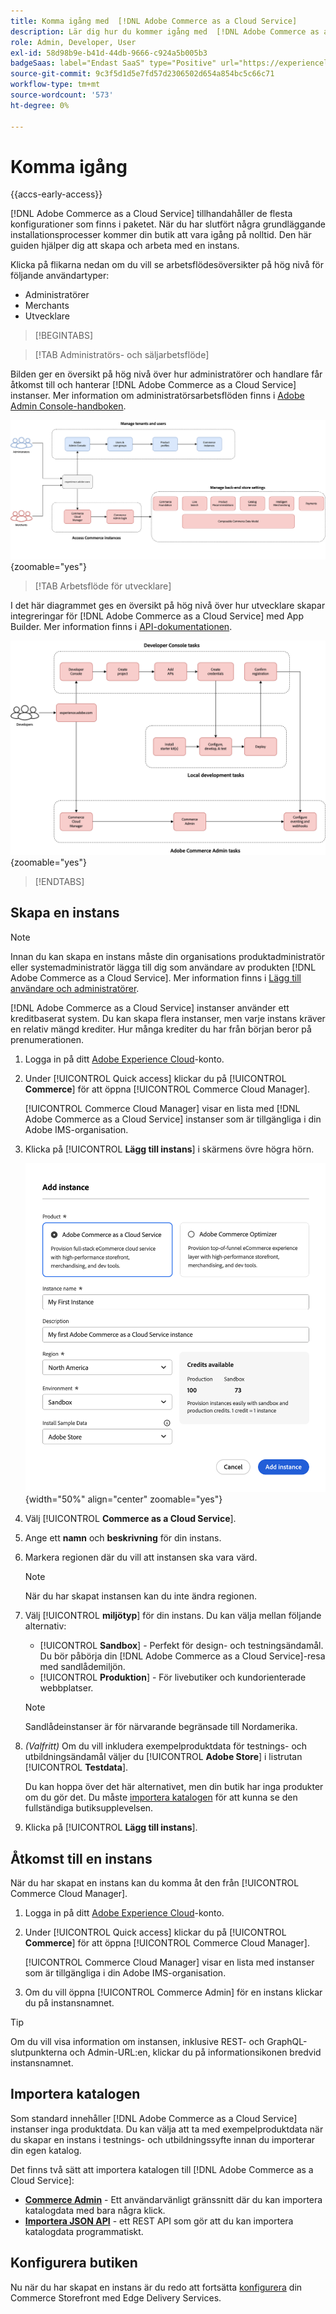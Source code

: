 ```yaml
---
title: Komma igång med  [!DNL Adobe Commerce as a Cloud Service]
description: Lär dig hur du kommer igång med  [!DNL Adobe Commerce as a Cloud Service].
role: Admin, Developer, User
exl-id: 58d98b9e-b41d-44db-9666-c924a5b005b3
badgeSaas: label="Endast SaaS" type="Positive" url="https://experienceleague.adobe.com/sv/docs/commerce/user-guides/product-solutions" tooltip="Gäller endast Adobe Commerce as a Cloud Service- och Adobe Commerce Optimizer-projekt (SaaS-infrastruktur som hanteras av Adobe)."
source-git-commit: 9c3f5d1d5e7fd57d2306502d654a854bc5c66c71
workflow-type: tm+mt
source-wordcount: '573'
ht-degree: 0%

---
```


# Komma igång

{{accs-early-access}}

[!DNL Adobe Commerce as a Cloud Service] tillhandahåller de flesta konfigurationer som finns i paketet. När du har slutfört några grundläggande installationsprocesser kommer din butik att vara igång på nolltid. Den här guiden hjälper dig att skapa och arbeta med en instans.

Klicka på flikarna nedan om du vill se arbetsflödesöversikter på hög nivå för följande användartyper:

* Administratörer
* Merchants
* Utvecklare

>[!BEGINTABS]

>[!TAB Administratörs- och säljarbetsflöde]

Bilden ger en översikt på hög nivå över hur administratörer och handlare får åtkomst till och hanterar [!DNL Adobe Commerce as a Cloud Service] instanser. Mer information om administratörsarbetsflöden finns i [Adobe Admin Console-handboken](https://helpx.adobe.com/se/enterprise/admin-guide.html).

![[!DNL Adobe Commerce as a Cloud Service] handelsflödesdiagram](./assets/merchant-flow.svg){zoomable="yes"}

>[!TAB Arbetsflöde för utvecklare]

I det här diagrammet ges en översikt på hög nivå över hur utvecklare skapar integreringar för [!DNL Adobe Commerce as a Cloud Service] med App Builder. Mer information finns i [API-dokumentationen](https://developer.adobe.com/commerce/webapi/rest/).

![[!DNL Adobe Commerce as a Cloud Service] utvecklarflödesdiagram](./assets/developer-flow.svg){zoomable="yes"}

>[!ENDTABS]

## Skapa en instans

>[!NOTE]
>
>Innan du kan skapa en instans måste din organisations produktadministratör eller systemadministratör lägga till dig som användare av produkten [!DNL Adobe Commerce as a Cloud Service]. Mer information finns i [Lägg till användare och administratörer](./user-management.md#add-users-and-admins).

[!DNL Adobe Commerce as a Cloud Service] instanser använder ett kreditbaserat system. Du kan skapa flera instanser, men varje instans kräver en relativ mängd krediter. Hur många krediter du har från början beror på prenumerationen.

1. Logga in på ditt [Adobe Experience Cloud](https://experience.adobe.com/)-konto.

1. Under [!UICONTROL Quick access] klickar du på [!UICONTROL **Commerce**] för att öppna [!UICONTROL Commerce Cloud Manager].

   [!UICONTROL Commerce Cloud Manager] visar en lista med [!DNL Adobe Commerce as a Cloud Service] instanser som är tillgängliga i din Adobe IMS-organisation.

1. Klicka på [!UICONTROL **Lägg till instans**] i skärmens övre högra hörn.

   ![Skapa instans](./assets/create-instance.png){width="50%" align="center" zoomable="yes"}

1. Välj [!UICONTROL **Commerce as a Cloud Service**].

1. Ange ett **namn** och **beskrivning** för din instans.

1. Markera regionen där du vill att instansen ska vara värd.

   >[!NOTE]
   >
   >När du har skapat instansen kan du inte ändra regionen.

1. Välj [!UICONTROL **miljötyp**] för din instans. Du kan välja mellan följande alternativ:

   * [!UICONTROL **Sandbox**] - Perfekt för design- och testningsändamål. Du bör påbörja din [!DNL Adobe Commerce as a Cloud Service]-resa med sandlådemiljön.
   * [!UICONTROL **Produktion**] - För livebutiker och kundorienterade webbplatser.

   >[!NOTE]
   >
   >Sandlådeinstanser är för närvarande begränsade till Nordamerika.

1. _(Valfritt)_ Om du vill inkludera exempelproduktdata för testnings- och utbildningsändamål väljer du [!UICONTROL **Adobe Store**] i listrutan [!UICONTROL **Testdata**].

   Du kan hoppa över det här alternativet, men din butik har inga produkter om du gör det. Du måste [importera katalogen](#import-your-catalog) för att kunna se den fullständiga butiksupplevelsen.

1. Klicka på [!UICONTROL **Lägg till instans**].

## Åtkomst till en instans

När du har skapat en instans kan du komma åt den från [!UICONTROL Commerce Cloud Manager].

1. Logga in på ditt [Adobe Experience Cloud](https://experience.adobe.com/)-konto.

1. Under [!UICONTROL Quick access] klickar du på [!UICONTROL **Commerce**] för att öppna [!UICONTROL Commerce Cloud Manager].

   [!UICONTROL Commerce Cloud Manager] visar en lista med instanser som är tillgängliga i din Adobe IMS-organisation.

1. Om du vill öppna [!UICONTROL Commerce Admin] för en instans klickar du på instansnamnet.

>[!TIP]
>
>Om du vill visa information om instansen, inklusive REST- och GraphQL-slutpunkterna och Admin-URL:en, klickar du på informationsikonen bredvid instansnamnet.

## Importera katalogen

Som standard innehåller [!DNL Adobe Commerce as a Cloud Service] instanser inga produktdata. Du kan välja att ta med exempelproduktdata när du skapar en instans i testnings- och utbildningssyfte innan du importerar din egen katalog.

Det finns två sätt att importera katalogen till [!DNL Adobe Commerce as a Cloud Service]:

* [**Commerce Admin**](https://experienceleague.adobe.com/sv/docs/commerce-admin/systems/data-transfer/import/data-import) - Ett användarvänligt gränssnitt där du kan importera katalogdata med bara några klick.
* [**Importera JSON API**](https://developer.adobe.com/commerce/webapi/rest/modules/import/#import-json-api) - ett REST API som gör att du kan importera katalogdata programmatiskt.

<!-- TODO

- Add guidance about how to choose which method to use
- Add guidance for new vs existing customers (cross-reference OR and _include file for migration content)

-->

## Konfigurera butiken

Nu när du har skapat en instans är du redo att fortsätta [konfigurera](storefront.md) din Commerce Storefront med Edge Delivery Services.
